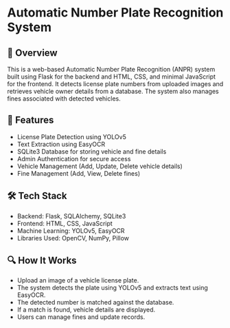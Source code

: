 # Automatic Number Plate Recognition System
## 📌 Overview
This is a web-based Automatic Number Plate Recognition (ANPR) system built using Flask for the backend and HTML, CSS, and minimal JavaScript for the frontend. It detects license plate numbers from uploaded images and retrieves vehicle owner details from a database. The system also manages fines associated with detected vehicles.

## 🚀 Features
- License Plate Detection using YOLOv5
- Text Extraction using EasyOCR
- SQLite3 Database for storing vehicle and fine details
- Admin Authentication for secure access
- Vehicle Management (Add, Update, Delete vehicle details)
- Fine Management (Add, View, Delete fines)

## 🛠️ Tech Stack
- Backend: Flask, SQLAlchemy, SQLite3
- Frontend: HTML, CSS, JavaScript
- Machine Learning: YOLOv5, EasyOCR
- Libraries Used: OpenCV, NumPy, Pillow

## 🔍 How It Works
- Upload an image of a vehicle license plate.
- The system detects the plate using YOLOv5 and extracts text using EasyOCR.
- The detected number is matched against the database.
- If a match is found, vehicle details are displayed.
- Users can manage fines and update records.
